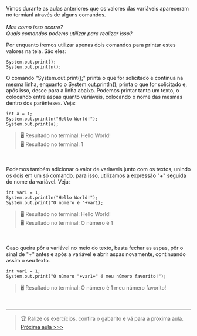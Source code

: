 <p> Vimos durante as aulas anteriores que os valores das variáveis apareceram no termianl através de alguns comandos. <br> <br>
<i> Mas como isso ocorre? </i> <br>
<i> Quais comandos podems utilizar para realizar isso? </i> <br>
<p> Por enquanto iremos utilizar apenas dois comandos para printar estes valores na tela. São eles: </p>

```
System.out.print();
System.out.println();
```

O comando "System.out.print();" printa o que for solicitado e continua na mesma linha, enquanto o System.out.println(); printa o que for solicitado e, após isso, desce para a linha abaixo. Podemos printar tanto um texto, o colocando entre aspas quanto variáveis, colocando o nome das mesmas dentro dos parênteses. Veja: </p>

```
int a = 1;
System.out.println("Hello World!");
System.out.print(a);
```
> 🖥 Resultado no terminal: Hello World! <br>
> 🖥 Resultado no terminal: 1

<br>

<p> Podemos também adicionar o valor de variaveis junto com os textos, unindo os dois em um só comando. para isso, utilizamos a expressão "+" seguida do nome da variável. Veja: </p>

```
int var1 = 1;
System.out.println("Hello World!");
System.out.print("O número é "+var1);
```
> 🖥 Resultado no terminal: Hello World! <br>
> 🖥 Resultado no terminal: O número é 1

<br>

<p> Caso queira pôr a variável no meio do texto, basta fechar as aspas, pôr o sinal de "+" antes e após a variável e abrir aspas novamente, continuando assim o seu texto. </p> 

```
int var1 = 1;
System.out.print("O número "+var1+" é meu número favorito!");
```
> 🖥 Resultado no terminal: O número é 1 meu número favorito!

<br> <hr>

> 🏆 Ralize os exercícios, confira o gabarito e vá para a próxima aula.
<a href="https://github.com/Pedroo-Nietoo/Java/tree/main/4.%20If%20e%20Else"> Próxima aula >>> </a>

